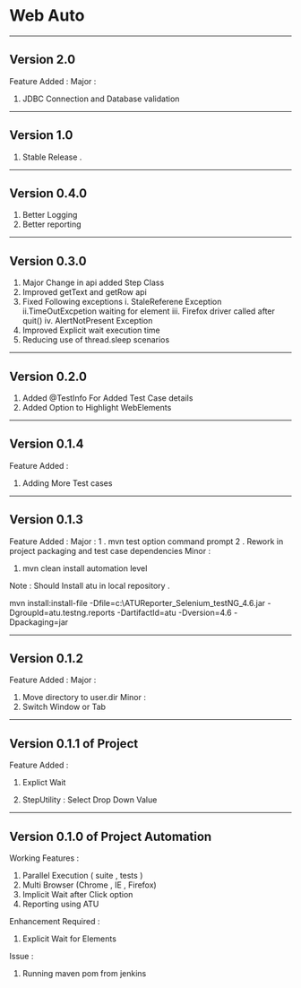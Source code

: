 Web Auto
==========

-------------------------------------------
Version 2.0
-------------------------------------------
Feature Added : 
Major : 
1. JDBC Connection and Database validation


-------------------------------------------
Version 1.0
-------------------------------------------
1. Stable Release . 

-------------------------------------------
Version 0.4.0
-------------------------------------------
1. Better Logging
2. Better reporting

-------------------------------------------
Version 0.3.0 
-------------------------------------------
1. Major Change in api added Step Class
2. Improved getText and getRow api
3. Fixed Following exceptions 
	i. StaleReferene Exception
	ii.TimeOutExcpetion waiting for element
	iii. Firefox driver called after quit()
	iv. AlertNotPresent Exception
4. Improved Explicit wait execution time
5. Reducing use of thread.sleep scenarios

--------------------------------------------
Version 0.2.0
--------------------------------------------
1. Added @TestInfo For Added Test Case details
2. Added Option to Highlight WebElements


-------------------------------------------
Version 0.1.4
-------------------------------------------
Feature Added : 
1. Adding More Test cases

-------------------------------------------
Version 0.1.3
-------------------------------------------

Feature Added :
Major : 
1 . mvn test option command prompt 
2 . Rework in project packaging and test case dependencies
Minor : 
1. mvn clean install automation level

Note : Should Install atu in local repository . 

mvn install:install-file -Dfile=c:\ATUReporter_Selenium_testNG_4.6.jar -DgroupId=atu.testng.reports -DartifactId=atu -Dversion=4.6 -Dpackaging=jar

------------------------------------------
Version 0.1.2 
------------------------------------------

Feature Added : 
Major :
1. Move directory to user.dir
Minor : 
1. Switch Window or Tab  

------------------------------------------
Version 0.1.1 of Project 
------------------------------------------
Feature Added : 

1. Explict Wait   

2. StepUtility : Select Drop Down Value



------------------------------------------
Version 0.1.0 of Project Automation
------------------------------------------
Working Features : 

1. Parallel Execution ( suite , tests )
2. Multi Browser (Chrome , IE , Firefox)
3. Implicit Wait after Click option
4. Reporting using ATU

Enhancement Required : 

1. Explicit Wait for Elements 

Issue :

1. Running maven pom from jenkins